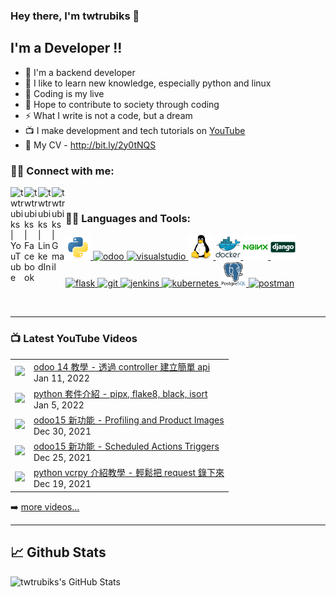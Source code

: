 ### Hey there, I'm twtrubiks 👋

## I'm a Developer !!

- 🔭 I'm a backend developer
- 🌱 I like to learn new knowledge, especially python and linux
- 👯 Coding is my live
- 🥅 Hope to contribute to society through coding
- ⚡  What I write is not a code, but a dream
- 📺 I make development and tech tutorials on [YouTube](https://www.youtube.com/user/blue524326)
- 🔭 My CV - http://bit.ly/2y0tNQS

### 🙋‍♂️ Connect with me:

[<img align="left" alt="twtrubiks | YouTube" width="22px" src="https://cdn.jsdelivr.net/npm/simple-icons@v3/icons/youtube.svg" />][youtube]
[<img align="left" alt="twtrubiks | Facebook" width="22px" src="https://cdn.jsdelivr.net/npm/simple-icons@v3/icons/facebook.svg" />][facebook]
[<img align="left" alt="twtrubiks | LinkedIn" width="22px" src="https://cdn.jsdelivr.net/npm/simple-icons@v3/icons/linkedin.svg" />][linkedin]
[<img align="left" alt="twtrubiks | Gmail" width="22px" src="https://cdn.jsdelivr.net/npm/simple-icons@v3/icons/gmail.svg" />][gmail]

<br />

### 👨‍💻 Languages and Tools:

<p align="left"> <a href="https://www.python.org" target="_blank"> <img src="https://raw.githubusercontent.com/devicons/devicon/master/icons/python/python-original.svg" alt="python" width="40" height="40"/> <a href="https://www.odoo.com/" target="_blank"> <img src="https://upload.wikimedia.org/wikipedia/commons/thumb/5/50/Odoo_logo.svg/320px-Odoo_logo.svg.png" alt="odoo" width="65" height="40"/> </a> <a href="https://code.visualstudio.com/" target="_blank"> <img src="https://upload.wikimedia.org/wikipedia/commons/thumb/9/9a/Visual_Studio_Code_1.35_icon.svg/240px-Visual_Studio_Code_1.35_icon.svg.png" alt="visualstudio" width="40" height="40"/> </a> <a href="https://www.linux.org/" target="_blank"> <img src="https://raw.githubusercontent.com/devicons/devicon/master/icons/linux/linux-original.svg" alt="linux" width="40" height="40"/> <a href="https://www.docker.com/" target="_blank"> <img src="https://raw.githubusercontent.com/devicons/devicon/master/icons/docker/docker-original-wordmark.svg" alt="docker" width="40" height="40"/> </a> </a> <a href="https://www.nginx.com" target="_blank"> <img src="https://raw.githubusercontent.com/devicons/devicon/master/icons/nginx/nginx-original.svg" alt="nginx" width="40" height="40"/> </a> </a> <a href="https://www.djangoproject.com/" target="_blank"> <img src="https://raw.githubusercontent.com/devicons/devicon/master/icons/django/django-original.svg" alt="django" width="40" height="40"/> </a> <a href="https://flask.palletsprojects.com/" target="_blank"> <img src="https://www.vectorlogo.zone/logos/pocoo_flask/pocoo_flask-icon.svg" alt="flask" width="40" height="40"/> </a> <a href="https://git-scm.com/" target="_blank"> <img src="https://www.vectorlogo.zone/logos/git-scm/git-scm-icon.svg" alt="git" width="40" height="40"/> </a> <a href="https://www.jenkins.io" target="_blank"> <img src="https://www.vectorlogo.zone/logos/jenkins/jenkins-icon.svg" alt="jenkins" width="40" height="40"/> </a> <a href="https://kubernetes.io" target="_blank"> <img src="https://www.vectorlogo.zone/logos/kubernetes/kubernetes-icon.svg" alt="kubernetes" width="40" height="40"/> </a> <a href="https://www.postgresql.org" target="_blank"> <img src="https://raw.githubusercontent.com/devicons/devicon/master/icons/postgresql/postgresql-original-wordmark.svg" alt="postgresql" width="40" height="40"/> </a> <a href="https://postman.com" target="_blank"> <img src="https://www.vectorlogo.zone/logos/getpostman/getpostman-icon.svg" alt="postman" width="40" height="40"/> </a> </p>

<br />

---

### 📺 Latest YouTube Videos

<table>
    <tbody>
<!-- YOUTUBE:START --><tr><td><a href="https://www.youtube.com/watch?v=q8ec5m4hyEo"><img width="140px" src="https://i.ytimg.com/vi/q8ec5m4hyEo/mqdefault.jpg"></a></td>
<td><a href="https://www.youtube.com/watch?v=q8ec5m4hyEo">odoo 14 教學 - 透過 controller 建立簡單 api</a><br/>Jan 11, 2022</td></tr>
<tr><td><a href="https://www.youtube.com/watch?v=9cXDjWJhjsU"><img width="140px" src="https://i.ytimg.com/vi/9cXDjWJhjsU/mqdefault.jpg"></a></td>
<td><a href="https://www.youtube.com/watch?v=9cXDjWJhjsU">python 套件介紹 - pipx, flake8, black, isort</a><br/>Jan 5, 2022</td></tr>
<tr><td><a href="https://www.youtube.com/watch?v=mpTVF18qryE"><img width="140px" src="https://i.ytimg.com/vi/mpTVF18qryE/mqdefault.jpg"></a></td>
<td><a href="https://www.youtube.com/watch?v=mpTVF18qryE">odoo15 新功能 -  Profiling and Product Images</a><br/>Dec 30, 2021</td></tr>
<tr><td><a href="https://www.youtube.com/watch?v=buwzrc9NidY"><img width="140px" src="https://i.ytimg.com/vi/buwzrc9NidY/mqdefault.jpg"></a></td>
<td><a href="https://www.youtube.com/watch?v=buwzrc9NidY">odoo15 新功能 -  Scheduled Actions Triggers</a><br/>Dec 25, 2021</td></tr>
<tr><td><a href="https://www.youtube.com/watch?v=LrAxl5vfXJ4"><img width="140px" src="https://i.ytimg.com/vi/LrAxl5vfXJ4/mqdefault.jpg"></a></td>
<td><a href="https://www.youtube.com/watch?v=LrAxl5vfXJ4">python vcrpy 介紹教學 - 輕鬆把 request 錄下來</a><br/>Dec 19, 2021</td></tr>
<!-- YOUTUBE:END -->
    </tbody>
</table>

➡️ [more videos...](https://www.youtube.com/user/blue524326)

---

## 📈 Github Stats

<p align="left">
  <img align="left" alt="twtrubiks's GitHub Stats" src="https://github-readme-stats.vercel.app/api?username=twtrubiks&show_icons=true&hide_border=true" />
</p>

[youtube]: https://www.youtube.com/user/blue524326
[linkedin]: https://www.linkedin.com/in/twtrubiks-a09330145/
[facebook]: https://www.facebook.com/TWTRubiks
[gmail]: mailto:twtrubiks@gmail.com
